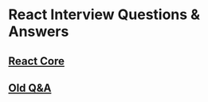 # React Interview Questions & Answers

## [React Core](md/React%20Core.md)

## [Old Q&A](md/Old%20QnA.md)

